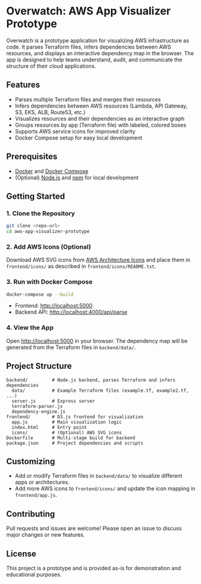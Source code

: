 # Overwatch: AWS App Visualizer Prototype

Overwatch is a prototype application for visualizing AWS infrastructure as code. It parses Terraform files, infers dependencies between AWS resources, and displays an interactive dependency map in the browser. The app is designed to help teams understand, audit, and communicate the structure of their cloud applications.

## Features
- Parses multiple Terraform files and merges their resources
- Infers dependencies between AWS resources (Lambda, API Gateway, S3, EKS, ALB, Route53, etc.)
- Visualizes resources and their dependencies as an interactive graph
- Groups resources by app (Terraform file) with labeled, colored boxes
- Supports AWS service icons for improved clarity
- Docker Compose setup for easy local development

## Prerequisites
- [Docker](https://www.docker.com/get-started) and [Docker Compose](https://docs.docker.com/compose/)
- (Optional) [Node.js](https://nodejs.org/) and [npm](https://www.npmjs.com/) for local development

## Getting Started

### 1. Clone the Repository
```sh
git clone <repo-url>
cd aws-app-visualizer-prototype
```

### 2. Add AWS Icons (Optional)
Download AWS SVG icons from [AWS Architecture Icons](https://aws.amazon.com/architecture/icons/) and place them in `frontend/icons/` as described in `frontend/icons/README.txt`.

### 3. Run with Docker Compose
```sh
docker-compose up --build
```
- Frontend: [http://localhost:5000](http://localhost:5000)
- Backend API: [http://localhost:4000/api/parse](http://localhost:4000/api/parse)

### 4. View the App
Open [http://localhost:5000](http://localhost:5000) in your browser. The dependency map will be generated from the Terraform files in `backend/data/`.

## Project Structure
```
backend/         # Node.js backend, parses Terraform and infers dependencies
  data/          # Example Terraform files (example.tf, example2.tf, ...)
  server.js      # Express server
  terraform-parser.js
  dependency-engine.js
frontend/        # D3.js frontend for visualization
  app.js         # Main visualization logic
  index.html     # Entry point
  icons/         # (Optional) AWS SVG icons
Dockerfile       # Multi-stage build for backend
package.json     # Project dependencies and scripts
```

## Customizing
- Add or modify Terraform files in `backend/data/` to visualize different apps or architectures.
- Add more AWS icons to `frontend/icons/` and update the icon mapping in `frontend/app.js`.

## Contributing
Pull requests and issues are welcome! Please open an issue to discuss major changes or new features.

## License
This project is a prototype and is provided as-is for demonstration and educational purposes. 
